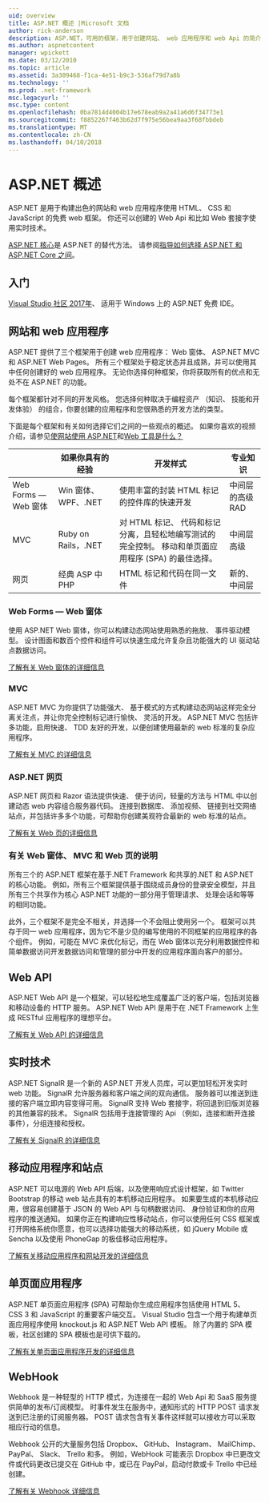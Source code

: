 ```yaml
---
uid: overview
title: ASP.NET 概述 |Microsoft 文档
author: rick-anderson
description: ASP.NET，可用的框架，用于创建网站、 web 应用程序和 web Api 的简介。
ms.author: aspnetcontent
manager: wpickett
ms.date: 03/12/2010
ms.topic: article
ms.assetid: 3a309468-f1ca-4e51-b9c3-536af79d7a8b
ms.technology: ''
ms.prod: .net-framework
msc.legacyurl: ''
msc.type: content
ms.openlocfilehash: 0ba7814d4004b17e678eab9a2a41a6d6f34773e1
ms.sourcegitcommit: f8852267f463b62d7f975e56bea9aa3f68fbbdeb
ms.translationtype: MT
ms.contentlocale: zh-CN
ms.lasthandoff: 04/10/2018
---
```

# <a name="aspnet-overview"></a>ASP.NET 概述

ASP.NET 是用于构建出色的网站和 web 应用程序使用 HTML、 CSS 和 JavaScript 的免费 web 框架。 你还可以创建的 Web Api 和比如 Web 套接字使用实时技术。

[ASP.NET 核心](https://docs.microsoft.com/aspnet/core/)是 ASP.NET 的替代方法。  请参阅[指导如何选择 ASP.NET 和 ASP.NET Core 之间](https://docs.microsoft.com/aspnet/core/choose-aspnet-framework)。

## <a name="get-started"></a>入门

[Visual Studio 社区 2017年](https://www.visualstudio.com/downloads/)、 适用于 Windows 上的 ASP.NET 免费 IDE。

## <a name="websites-and-web-applications"></a>网站和 web 应用程序

 ASP.NET 提供了三个框架用于创建 web 应用程序： Web 窗体、 ASP.NET MVC 和 ASP.NET Web Pages。 所有三个框架处于稳定状态并且成熟，并可以使用其中任何创建好的 web 应用程序。 无论你选择何种框架，你将获取所有的优点和无处不在 ASP.NET 的功能。

每个框架都针对不同的开发风格。 您选择何种取决于编程资产 （知识、 技能和开发体验） 的组合，你要创建的应用程序和您很熟悉的开发方法的类型。

下面是每个框架和有关如何选择它们之间的一些观点的概述。 如果你喜欢的视频介绍，请参见[使网站使用 ASP.NET](https://channel9.msdn.com/Blogs/ASP-NET-Site-Videos/Making-Websites-with-ASPNET)和[Web 工具是什么？](https://channel9.msdn.com/Blogs/ASP-NET-Site-Videos/what-is-web-tools)

|   | 如果你具有的经验 | 开发样式 | 专业知识 | 
|-----------|----------------------|-----------------------------------------------------|----------------|
| Web Forms — Web 窗体 | Win 窗体、 WPF、.NET | 使用丰富的封装 HTML 标记的控件库的快速开发 | 中间层的高级 RAD |
| MVC       | Ruby on Rails，.NET  | 对 HTML 标记、 代码和标记分离，且轻松地编写测试的完全控制。 移动和单页面应用程序 (SPA) 的最佳选择。 | 中间层高级 |
| 网页  | 经典 ASP 中 PHP     | HTML 标记和代码在同一文件 | 新的、 中间层 |

### <a name="web-forms"></a>Web Forms — Web 窗体

使用 ASP.NET Web 窗体，你可以构建动态网站使用熟悉的拖放、 事件驱动模型。 设计图面和数百个控件和组件可以快速生成允许复杂且功能强大的 UI 驱动站点数据访问。 

[了解有关 Web 窗体的详细信息](web-forms/index.md)

### <a name="mvc"></a>MVC

ASP.NET MVC 为你提供了功能强大、 基于模式的方式构建动态网站这样完全分离关注点，并让你完全控制标记进行愉快、 灵活的开发。 ASP.NET MVC 包括许多功能，启用快速、 TDD 友好的开发，以便创建使用最新的 web 标准的复杂应用程序。 

[了解有关 MVC 的详细信息](mvc/index.md)

### <a name="aspnet-web-pages"></a>ASP.NET 网页

ASP.NET 网页和 Razor 语法提供快速、 便于访问，轻量的方法与 HTML 中以创建动态 web 内容组合服务器代码。 连接到数据库、 添加视频、 链接到社交网络站点，并包括许多多个功能，可帮助你创建美观符合最新的 web 标准的站点。

[了解有关 Web 页的详细信息](web-pages/index.md)

### <a name="notes-about-web-forms-mvc-and-web-pages"></a>有关 Web 窗体、 MVC 和 Web 页的说明

所有三个的 ASP.NET 框架在基于.NET Framework 和共享的.NET 和 ASP.NET 的核心功能。 例如，所有三个框架提供基于围绕成员身份的登录安全模型，并且所有三个共享作为核心 ASP.NET 功能的一部分用于管理请求、 处理会话和等等的相同功能。

此外，三个框架不是完全不相关，并选择一个不会阻止使用另一个。 框架可以共存于同一 web 应用程序，因为它不是少见的编写使用的不同框架的应用程序的各个组件。 例如，可能在 MVC 来优化标记，而在 Web 窗体以充分利用数据控件和简单数据访问开发数据访问和管理的部分中开发的应用程序面向客户的部分。

## <a name="web-apis"></a>Web API

ASP.NET Web API 是一个框架，可以轻松地生成覆盖广泛的客户端，包括浏览器和移动设备的 HTTP 服务。 ASP.NET Web API 是用于在 .NET Framework 上生成 RESTful 应用程序的理想平台。

[了解有关 Web API 的详细信息](web-api/index.md)

<!-- Put first under Web API TOC:  Watch video (9 minutes) https://channel9.msdn.com/Blogs/ASP-NET-Site-Videos/services-and-aspnet -->

## <a name="real-time-technologies"></a>实时技术

ASP.NET SignalR 是一个新的 ASP.NET 开发人员库，可以更加轻松开发实时 web 功能。 SignalR 允许服务器和客户端之间的双向通信。 服务器可以推送到连接的客户端立即内容变得可用。 SignalR 支持 Web 套接字，将回退到旧版浏览器的其他兼容的技术。 SignalR 包括用于连接管理的 Api （例如，连接和断开连接事件），分组连接和授权。

[了解有关 SignalR 的详细信息](signalr/index.md)

<!-- Put first under SignalR TOC:  Watch video (6 minutes) https://channel9.msdn.com/Blogs/ASP-NET-Site-Videos/signalr-and-the-real-time-web -->

## <a name="mobile-apps-and-sites"></a>移动应用程序和站点 

ASP.NET 可以电源的 Web API 后端，以及使用响应式设计框架，如 Twitter Bootstrap 的移动 web 站点具有的本机移动应用程序。 如果要生成的本机移动应用，很容易创建基于 JSON 的 Web API 与句柄数据访问、 身份验证和你的应用程序的推送通知。 如果你正在构建响应性移动站点，你可以使用任何 CSS 框架或打开网格系统你愿意，也可以选择功能强大的移动系统，如 jQuery Mobile 或 Sencha 以及使用 PhoneGap 的极佳移动应用程序。

[了解有关移动应用程序和网站开发的详细信息](mobile/index.md)

<!-- Put first under mobile TOC:  Watch video (11 minutes) https://channel9.msdn.com/Blogs/ASP-NET-Site-Videos/aspnet-and-mobile -->

## <a name="single-page-applications"></a>单页面应用程序 

ASP.NET 单页面应用程序 (SPA) 可帮助你生成应用程序包括使用 HTML 5、 CSS 3 和 JavaScript 的重要客户端交互。 Visual Studio 包含一个用于构建单页面应用程序使用 knockout.js 和 ASP.NET Web API 模板。 除了内置的 SPA 模板，社区创建的 SPA 模板也是可供下载的。

[了解有关单页面应用程序开发的详细信息](single-page-application/index.md)

## <a name="webhooks"></a>WebHook

Webhook 是一种轻型的 HTTP 模式，为连接在一起的 Web Api 和 SaaS 服务提供简单的发布/订阅模型。 时事件发生在服务中，通知形式的 HTTP POST 请求发送到已注册的订阅服务器。 POST 请求包含有关事件这样就可以接收方可以采取相应行动的信息。

Webhook 公开的大量服务包括 Dropbox、 GitHub、 Instagram、 MailChimp、 PayPal、 Slack、 Trello 和多。 例如，WebHook 可能表示 Dropbox 中已更改文件或代码更改已提交在 GitHub 中，或已在 PayPal，启动付款或卡 Trello 中已经创建。

[了解有关 Webhook 详细信息](webhooks/index.md)





<!--
Create Deployment TOC based on https://www.asp.net/aspnet/overview/deployment
Copy deployment content map to MVC, WebForms, Web Pages, Web API sections.
Copy Web Deployment in Enterprise from WebForms to MVC
Move under ASP.NET Best practices
    What not to do in ASP.NET, and what to do instead https://review.docs.microsoft.cus/aspnet/aspnet/overview/web-development-best-practices/what-not-to-do-in-aspnet-and-what-to-do-instead
    Async and await https://channel9.msdn.com/Blogs/ASP-NET-Site-Videos/async-and-await
    Building Real World Cloud Apps with Azure https://review.docs.microsoft.com/aspnet/aspnet/overview/developing-apps-with-windows-azure/building-real-world-cloud-apps-with-windows-azure/introduction
    Hands on Lab: Maintainable Azure Websites: Managing Change and Scale https://review.docs.microsoft.com/aspnet/aspnet/overview/developing-apps-with-windows-azure/maintainable-azure-websites-managing-change-and-scale

-->
